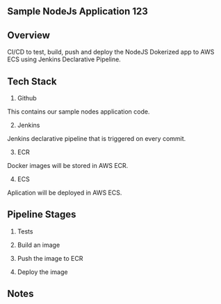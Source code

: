 Sample NodeJs Application 123
-------------------------

## Overview

CI/CD to test, build, push and deploy the NodeJS Dokerized app to AWS ECS using Jenkins Declarative Pipeline.

## Tech Stack

1. Github

This contains our sample nodes application code.

2. Jenkins

Jenkins declarative pipeline that is triggered on every commit.

3. ECR

Docker images will be stored in AWS ECR.

4. ECS

Aplication will be deployed in AWS ECS.


## Pipeline Stages

1. Tests

2. Build an image

3. Push the image to ECR

4. Deploy the image


## Notes
